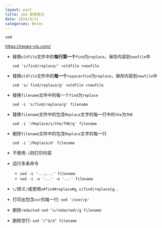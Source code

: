 ```yaml
---
layout: post
title: sed 使用笔记
date: 2024/4/21
categories: Notes
---
```


`sed`

<!--more-->

<https://regex-vis.com/>

- 替换`oldfile`文件中的**每行第一个**`find`为`replace`，保存内容到`newfile`中

  `sed 's/find/replace/' <oldfile >newfile`

- 替换`oldfile`文件中的**每一个**`<space>find`为`replace`，保存内容到`newfile`中

  `sed 's/ find/replace/g' <oldfile >newfile`

- 替换`filename`文件中的每一个`find`为`replace`

  `sed -i 's/find/replace/g' filename`

- 替换`filename`文件中的包含`Replace`文字的每一行中的`the`为`THE`

  `sed -i '/Replace/s/the/THE/g' filename`

- 删除`filename`文件中的包含`Replace`文字的每一行

  `sed -i '/Replace/d' filename`

- 不使用`-i`则打印内容

- 运行多条命令

  - `sed -i '...;...' filename`
  - `sed -i -e '...' -e '...' filename`

- `\/`转义`/`或使用`s#find#replace#g`, `s|find|replace|g`, `.`
- 打印出包含`usr`的每一行: `sed '/user/p'`
- 删除`redacted`: `sed "s/redacted//g filename`
- 删除空行: `sed "/^$/d" filename`
